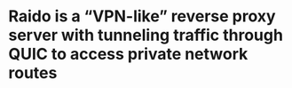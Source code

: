 # Raido is a “VPN-like” reverse proxy server with tunneling traffic through QUIC to access private network routes
